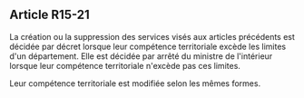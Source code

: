 Article R15-21
----
La création ou la suppression des services visés aux articles précédents est
décidée par décret lorsque leur compétence territoriale excède les limites d'un
département. Elle est décidée par arrêté du ministre de l'intérieur lorsque leur
compétence territoriale n'excède pas ces limites.

Leur compétence territoriale est modifiée selon les mêmes formes.
